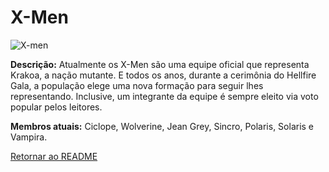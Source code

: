 # **X-Men**

![X-men](https://eb6f93.a2cdn1.secureserver.net/wp-content/uploads/2022/04/todas-equipes-marvel-250422-1-1024x674.jpg)

**Descrição:** Atualmente os X-Men são uma equipe oficial que representa Krakoa, a nação mutante. E todos os anos, durante a cerimônia do Hellfire Gala, a população elege uma nova formação para seguir lhes representando. Inclusive, um integrante da equipe é sempre eleito via voto popular pelos leitores.

**Membros atuais:** Ciclope, Wolverine, Jean Grey, Sincro, Polaris, Solaris e Vampira.

[Retornar ao README](README.md)